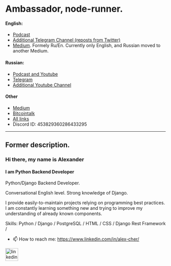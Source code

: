 # Ambassador, node-runner.

#### English:
- [Podcast](https://link.chtbl.com/jun-en)
- [Additional Telegram Channel (reposts from Twitter)](https://t.me/zhabkaEZ_en)
- [Medium](https://medium.com/@zhabkaEZ_en). Formely Ru/En. Currently only English, and Russian moved to another Medium.

#### Russian:
- [Podcast and Youtube](https://link.chtbl.com/jun-ru)
- [Telegram](https://t.me/zhabkaEZ)
- [Additional Youtube Channel](https://www.youtube.com/channel/UCaJb-oM0RtyV9nxJm-rmqWA)

#### Other
- [Medium](https://medium.com/@zhabkaEZ)
- [Bitcointalk](https://bitcointalk.org/index.php?action=profile;u=1972915;sa=showPosts)
- [All links](https://taplink.cc/alexcher)
- ‌Discord ID: 453829360286433295


------------------------------
## Former description.
### Hi there, my name is Alexander
#### I am Python Backend Developer
Python/Django Backend Developer.

Conversational English level.
Strong knowledge of Django.

I provide easily-to-maintain projects relying on programming best practices.
I am constantly learning something new and trying to improve my understanding of already known components.


Skills: Python / Django / PostgreSQL / HTML / CSS / Django Rest Framework /

- 📫 How to reach me: https://www.linkedin.com/in/alex-cher/
<!-- - 📰 Portfolio: https://devrootit.com/
 -->

[<img src='https://cdn.jsdelivr.net/npm/simple-icons@3.0.1/icons/linkedin.svg' alt='linkedin' height='40'>](https://www.linkedin.com/in/alex-cher/)
